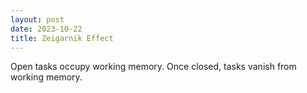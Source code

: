 ```yaml
---
layout: post
date: 2023-10-22
title: Zeigarnik Effect
---
```

Open tasks occupy working memory. Once closed, tasks vanish from working memory.
